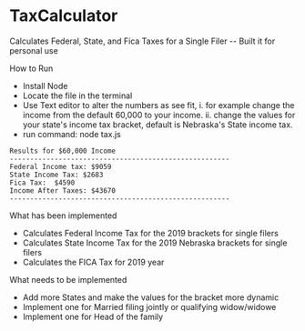 # TaxCalculator
Calculates Federal, State, and Fica Taxes for a Single Filer
-- Built it for personal use

How to Run
* Install Node
* Locate the file in the terminal
* Use Text editor to alter the numbers as see fit, 
  i. for example change the income from the default 60,000 to your income.
  ii. change the values for your state's income tax bracket, default is Nebraska's State income tax.
* run command: node tax.js
```
Results for $60,000 Income
------------------------------------------------------
Federal Income tax: $9059
State Income Tax: $2683
Fica Tax:  $4590
Income After Taxes: $43670
------------------------------------------------------
```
What has been implemented
* Calculates Federal Income Tax for the 2019 brackets for single filers
* Calculates State Income Tax for the 2019 Nebraska brackets for single filers
* Calculates the FICA Tax for 2019 year

What needs to be implemented
* Add more States and make the values for the bracket more dynamic
* Implement one for Married filing jointly or qualifying widow/widowe
* Implement one for Head of the family


